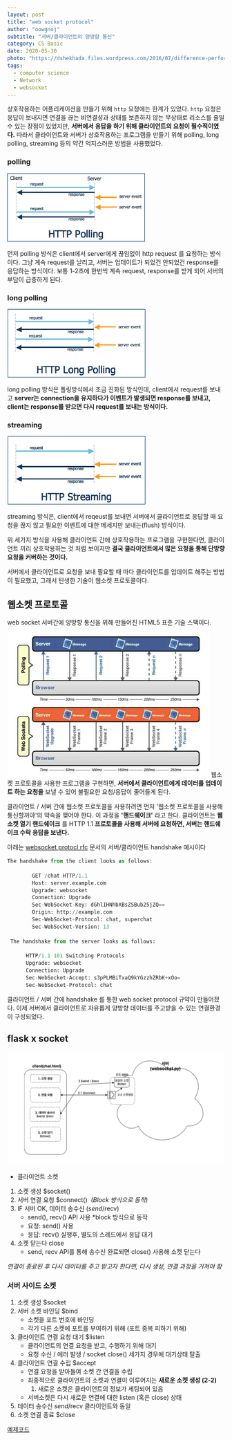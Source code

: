 ```yaml
---
layout: post
title: "web socket protocol"
author: "oowgnoj"
subtitle: "서버/클라이언트의 양방향 통신"
category: CS Basic
date: 2020-05-30
photo: "https://dshekhada.files.wordpress.com/2016/07/difference-performance1.png?w=1400"
tags:
  - computer science
  - Network
  - websocket
---
```




상호작용하는 어플리케이션을 만들기 위해 `http` 요청에는 한계가 있었다. `http` 요청은 응답이 보내지면 연결을 끊는 비연결성과 상태를 보존하지 않는 무상태로 리소스를 줄일 수 있는 장점이 있었지만, **서버에서 응답을 하기 위해 클라이언트의 요청이 필수적이였다.** 따라서 클라이언트와 서버가 상호작용하는 프로그램을 만들기 위해 polling, long polling, streaming 등의 약간 억지스러운 방법을 사용했었다. 

 

### polling

![OS](./../images/in-post/network/HttpPolling.gif)

먼저 polling 방식은 client에서 server에게 끊임없이 http request 를 요청하는 방식이다. 그냥 계속 request를 날리고, 서버는 업데이트가 되었건 안되었건 response를 응답하는 방식이다. 보통 1-2초에 한번씩 계속 request, response를 받게 되어 서버의 부담이 급증하게 된다.

### long polling

![OS](./../images/in-post/network/HttpLongPolling.gif)

long polling 방식은 폴링방식에서 조금 진화된 방식인데,  client에서 request를 보내고 **server는 connection을 유지하다가 이벤트가 발생되면 response를 보내고, client는 response를 받으면 다시 request를 보내는 방식이다.**

### streaming

![OS](./../images/in-post/network/HttpStreaming.gif)

streaming 방식은, client에서 reqeust를 보내면 서버에서 클라이언트로 응답할 때 요청을 끊지 않고 필요한 이벤트에 대한 메세지만 보내는(flush) 방식이다.

위 세가지 방식을 사용해 클라이언트 간에 상호작용하는 프로그램을 구현한다면, 클라이언트 끼리 상호작용하는 것 처럼 보이지만 **결국 클라이언트에서 많은 요청을 통해 단방향 요청을 커버하는 것이다.**

서버에서 클라이언트로 요청을 보내 필요할 때 마다 클라이언트를 업데이트 해주는 방법이 필요했고, 그래서 탄생한 기술이 웹소켓 프로토콜이다.

## 웹소켓 프로토콜

web socket 서버간에 양방향 통신을 위해 만들어진 HTML5 표준 기술 스팩이다.

![OS](./../images/in-post/network/websocket-vs-ajax.png)
웹소켓 프로토콜을 사용한 프로그램을 구현하면, **서버에서 클라이언트에게 데이터를 업데이트 하는 요청을** 보낼 수 있어 불필요한 요청/응답이 줄어들게 된다.

클라이언트 / 서버 간에 웹소켓 프로토콜을 사용하려면 먼저 '웹소켓 프로토콜을 사용해 통신할꺼야'의 약속을 맺어야 한다. 이 과정을 **'핸드쉐이크'** 라고 한다. 클라이언트는 **웹소켓 열기 핸드쉐이크** 를 HTTP 1.1 **프로토콜을 사용해 서버에 요청하면, 서버는 핸드쉐이크 수락 응답을 보낸다.**

아래는 [websocket protocl rfc](https://tools.ietf.org/html/rfc6455) 문서의 서버/클라이언트 handshake 예시이다

```python
The handshake from the client looks as follows:

        GET /chat HTTP/1.1
        Host: server.example.com
        Upgrade: websocket
        Connection: Upgrade
        Sec-WebSocket-Key: dGhlIHNhbXBsZSBub25jZQ==
        Origin: http://example.com
        Sec-WebSocket-Protocol: chat, superchat
        Sec-WebSocket-Version: 13

 The handshake from the server looks as follows:

      HTTP/1.1 101 Switching Protocols
      Upgrade: websocket
      Connection: Upgrade
      Sec-WebSocket-Accept: s3pPLMBiTxaQ9kYGzzhZRbK+xOo=
      Sec-WebSocket-Protocol: chat
```

클라이언트 / 서버 간에 handshake 를 통한 web socket protocol 규약이 만들어졌다. 이제 서버에서 클라이언트로 자유롭게 양방향 데이터를 주고받을 수 있는 연결환경이 구성되었다. 


## **flask x socket**

![socket.png](./../images/in-post/socket.png)
- 클라이언트 소켓
1. 소켓 생성 $socket()
2. 서버 연결 요청 $connect()  *(Block 방식으로 동작)*
3. IF 서버 OK, 데이터 송수신 ($send/$recv)
    - send(), recv() API 사용 *block 방식으로 동작
    - 요청: send() 사용
    - 응답: recv() 실행후, 별도의 스레드에서 응답 대기
4. 소켓 닫는다 close
    - send, recv API를 통해 송수신 완료되면 close() 사용해 소켓 닫는다

*연결이 종료된 후 다시 데이터를 주고 받고자 한다면, 다시 생성, 연결 과정을 거쳐야 함*

### **서버 사이드 소켓**

1. 소켓 생성 $socket
2. 서버 소켓 바인딩 $bind
    - 소켓을 포트 번호에 바인딩
    - 각기 다른 소켓에 포트를 부여하기 위해 (포트 중복 피하기 위해)
3. 클라이언트 연결 요청 대기 $listen
    - 클라이언트의 연결 요청을 받고, 수행하기 위해 대기
    - 요청 수신 / 에러 발생 / socket close() 세가지 경우에 대기상태 탈출
4. 클라이언트 연결 수립 $accept
    - 연결 요청을 받아들여 소켓 간 연결을 수립
    - 최종적으로 클라이언트의 소켓과 연결이 이루어지는 **새로운 소켓 생성 (2-2)**
        1. 새로운 소켓은 클라이언트의 정보가 세팅되어 있음
    - 서버소켓은 다시 새로운 연결에 대한 listen (혹은 close) 상태
5. 데이터 송수신 $send/$recv 클라이언트와 동일
6. 소켓 연결 종료 $close

[예제코드](https://github.com/oowgnoj/flask_socket)